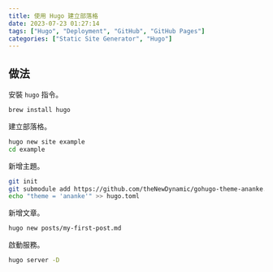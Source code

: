 ```yaml
---
title: 使用 Hugo 建立部落格
date: 2023-07-23 01:27:14
tags: ["Hugo", "Deployment", "GitHub", "GitHub Pages"]
categories: ["Static Site Generator", "Hugo"]
---
```


## 做法

安裝 `hugo` 指令。

```bash
brew install hugo
```

建立部落格。

```bash
hugo new site example
cd example
```

新增主題。

```bash
git init
git submodule add https://github.com/theNewDynamic/gohugo-theme-ananke.git themes/ananke
echo "theme = 'ananke'" >> hugo.toml
```

新增文章。

```bash
hugo new posts/my-first-post.md
```

啟動服務。

```bash
hugo server -D
```
